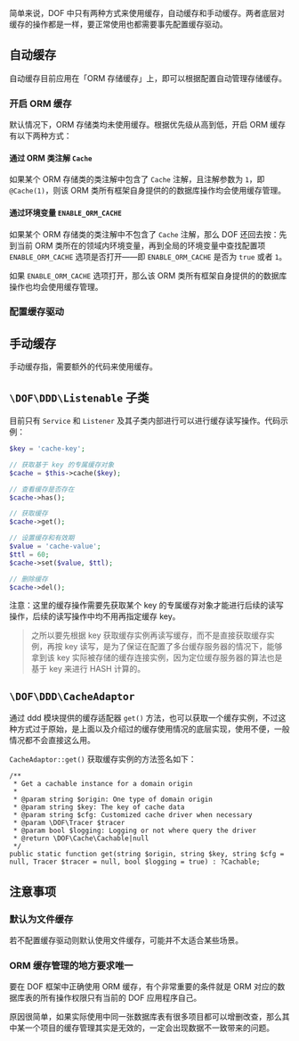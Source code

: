 <!-- toc -->

简单来说，DOF 中只有两种方式来使用缓存，自动缓存和手动缓存。两者底层对缓存的操作都是一样，要正常使用也都需要事先配置缓存驱动。

## 自动缓存

自动缓存目前应用在「ORM 存储缓存」上，即可以根据配置自动管理存储缓存。

### 开启 ORM 缓存

默认情况下，ORM 存储类均未使用缓存。根据优先级从高到低，开启 ORM 缓存有以下两种方式：

#### 通过 ORM 类注解 `Cache`

如果某个 ORM 存储类的类注解中包含了 `Cache` 注解，且注解参数为 `1`，即 `@Cache(1)`，则该 ORM 类所有框架自身提供的的数据库操作均会使用缓存管理。

#### 通过环境变量 `ENABLE_ORM_CACHE`

如果某个 ORM 存储类的类注解中不包含了 `Cache` 注解，那么 DOF 还回去按：先到当前 ORM 类所在的领域内环境变量，再到全局的环境变量中查找配置项 `ENABLE_ORM_CACHE` 选项是否打开——即 `ENABLE_ORM_CACHE` 是否为 `true` 或者 `1`。

如果 `ENABLE_ORM_CACHE` 选项打开，那么该 ORM 类所有框架自身提供的的数据库操作也均会使用缓存管理。

### 配置缓存驱动

## 手动缓存

手动缓存指，需要额外的代码来使用缓存。

## `\DOF\DDD\Listenable` 子类

目前只有 `Service` 和 `Listener` 及其子类内部进行可以进行缓存读写操作。代码示例：

```php
$key = 'cache-key';

// 获取基于 key 的专属缓存对象
$cache = $this->cache($key);

// 查看缓存是否存在
$cache->has();

// 获取缓存
$cache->get();

// 设置缓存和有效期
$value = 'cache-value';
$ttl = 60;
$cache->set($value, $ttl);

// 删除缓存
$cache->del();
```

注意：这里的缓存操作需要先获取某个 key 的专属缓存对象才能进行后续的读写操作，后续的读写操作中均不用再指定缓存 key。

> 之所以要先根据 key 获取缓存实例再读写缓存，而不是直接获取缓存实例，再按 key 读写，是为了保证在配置了多台缓存服务器的情况下，能够拿到该 key 实际被存储的缓存连接实例，因为定位缓存服务器的算法也是基于 key 来进行 HASH 计算的。

## `\DOF\DDD\CacheAdaptor`

通过 ddd 模块提供的缓存适配器 `get()` 方法，也可以获取一个缓存实例，不过这种方式过于原始，是上面以及介绍过的缓存使用情况的底层实现，使用不便，一般情况都不会直接这么用。

`CacheAdaptor::get()` 获取缓存实例的方法签名如下：

```
/**
 * Get a cachable instance for a domain origin
 *
 * @param string $origin: One type of domain origin
 * @param string $key: The key of cache data
 * @param string $cfg: Customized cache driver when necessary
 * @param \DOF\Tracer $tracer
 * @param bool $logging: Logging or not where query the driver
 * @return \DOF\Cache\Cachable|null
 */
public static function get(string $origin, string $key, string $cfg = null, Tracer $tracer = null, bool $logging = true) : ?Cachable;
```

## 注意事项

### 默认为文件缓存

若不配置缓存驱动则默认使用文件缓存，可能并不太适合某些场景。

### ORM 缓存管理的地方要求唯一

要在 DOF 框架中正确使用 ORM 缓存，有个非常重要的条件就是 ORM 对应的数据库表的所有操作权限只有当前的 DOF 应用程序自己。

原因很简单，如果实际使用中同一张数据库表有很多项目都可以增删改查，那么其中某一个项目的缓存管理其实是无效的，一定会出现数据不一致带来的问题。
